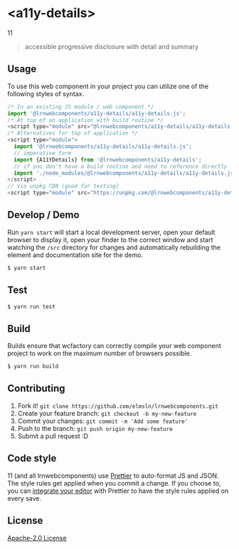# &lt;a11y-details&gt;

11
> accessible progressive disclosure with detail and summary

## Usage
To use this web component in your project you can utilize one of the following styles of syntax.

```js
/* In an existing JS module / web component */
import '@lrnwebcomponents/a11y-details/a11y-details.js';
/* At top of an application with build routine */
<script type="module" src="@lrnwebcomponents/a11y-details/a11y-details.js"></script>
/* Alternatives for top of application */
<script type="module">
  import '@lrnwebcomponents/a11y-details/a11y-details.js';
  // imperative form
  import {A11YDetails} from '@lrnwebcomponents/a11y-details';
  // if you don't have a build routine and need to reference directly
  import './node_modules/@lrnwebcomponents/a11y-details/a11y-details.js';
</script>
// via unpkg CDN (good for testing)
<script type="module" src="https://unpkg.com/@lrnwebcomponents/a11y-details/a11y-details.js"></script>
```

## Develop / Demo
Run `yarn start` will start a local development server, open your default browser to display it, open your finder to the correct window and start watching the `/src` directory for changes and automatically rebuilding the element and documentation site for the demo.
```bash
$ yarn start
```

## Test

```bash
$ yarn run test
```

## Build
Builds ensure that wcfactory can correctly compile your web component project to
work on the maximum number of browsers possible.
```bash
$ yarn run build
```

## Contributing

1. Fork it! `git clone https://github.com/elmsln/lrnwebcomponents.git`
2. Create your feature branch: `git checkout -b my-new-feature`
3. Commit your changes: `git commit -m 'Add some feature'`
4. Push to the branch: `git push origin my-new-feature`
5. Submit a pull request :D

## Code style

11 (and all lrnwebcomponents) use [Prettier][prettier] to auto-format JS and JSON.  The style rules get applied when you commit a change.  If you choose to, you can [integrate your editor][prettier-ed] with Prettier to have the style rules applied on every save.

[prettier]: https://github.com/prettier/prettier/
[prettier-ed]: https://github.com/prettier/prettier/#editor-integration
[polyserve]: https://github.com/Polymer/polyserve
[web-component-tester]: https://github.com/Polymer/web-component-tester

## License
[Apache-2.0 License](http://opensource.org/licenses/Apache-2.0)